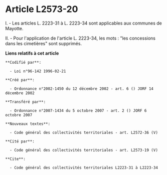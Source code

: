 # Article L2573-20

I. - Les articles L. 2223-31 à L. 2223-34 sont applicables aux communes de Mayotte.

II. - Pour l'application de l'article L. 2223-34, les mots : "les concessions dans les cimetières" sont supprimés.

**Liens relatifs à cet article**

	**Codifié par**:

	  - Loi n°96-142 1996-02-21

	**Créé par**:

	  - Ordonnance n°2002-1450 du 12 décembre 2002 - art. 6 () JORF 14 décembre 2002

	**Transféré par**:

	  - Ordonnance n°2007-1434 du 5 octobre 2007 - art. 2 () JORF 6 octobre 2007

	**Nouveaux textes**:

	  - Code général des collectivités territoriales - art. L2572-36 (V)

	**Cité par**:

	  - Code général des collectivités territoriales - art. L2573-19 (V)

	**Cite**:

	  - Code général des collectivités territoriales L2223-31 à L2223-34
